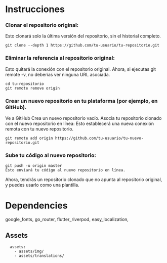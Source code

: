 # Instrucciones

### Clonar el repositorio original:
Esto clonará solo la última versión del repositorio, sin el historial completo. 
```
git clone --depth 1 https://github.com/tu-usuario/tu-repositorio.git  
```  
### Eliminar la referencia al repositorio original:
Esto quitará la conexión con el repositorio original. Ahora, si ejecutas git remote -v, no deberías ver ninguna URL asociada.
```  
cd tu-repositorio
git remote remove origin
```   


### Crear un nuevo repositorio en tu plataforma (por ejemplo, en GitHub).

Ve a GitHub
Crea un nuevo repositorio vacío.
Asocia tu repositorio clonado con el nuevo repositorio en línea: Esto establecerá una nueva conexión remota con tu nuevo repositorio.
``` 
git remote add origin https://github.com/tu-usuario/tu-nuevo-repositorio.git
``` 


### Sube tu código al nuevo repositorio:

``` 
git push -u origin master
Esto enviará tu código al nuevo repositorio en línea.
``` 

Ahora, tendrás un repositorio clonado que no apunta al repositorio original, y puedes usarlo como una plantilla.


# Dependencies
google_fonts,
go_router,
flutter_riverpod,
easy_localization,

## Assets
``` 
  assets:
    - assets/img/
    - assets/translations/
``` 
